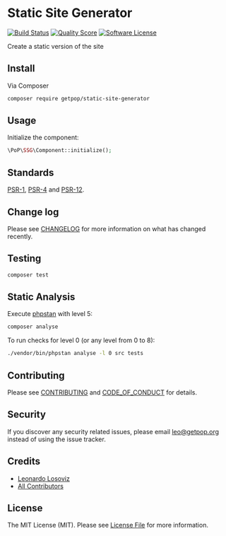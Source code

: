 # Static Site Generator

[![Build Status][ico-travis]][link-travis]
[![Quality Score][ico-code-quality]][link-code-quality]
[![Software License][ico-license]](LICENSE.md)

<!--
[![Latest Version on Packagist][ico-version]][link-packagist]
[![Coverage Status][ico-scrutinizer]][link-scrutinizer]
[![Total Downloads][ico-downloads]][link-downloads]
-->

Create a static version of the site

## Install

Via Composer

``` bash
composer require getpop/static-site-generator
```

## Usage

Initialize the component:

``` php
\PoP\SSG\Component::initialize();
```

## Standards

[PSR-1](https://www.php-fig.org/psr/psr-1), [PSR-4](https://www.php-fig.org/psr/psr-4) and [PSR-12](https://www.php-fig.org/psr/psr-12).

## Change log

Please see [CHANGELOG](CHANGELOG.md) for more information on what has changed recently.

## Testing

``` bash
composer test
```

## Static Analysis

Execute [phpstan](https://github.com/phpstan/phpstan) with level 5:

``` bash
composer analyse
```

To run checks for level 0 (or any level from 0 to 8):

``` bash
./vendor/bin/phpstan analyse -l 0 src tests
```

## Contributing

Please see [CONTRIBUTING](CONTRIBUTING.md) and [CODE_OF_CONDUCT](CODE_OF_CONDUCT.md) for details.

## Security

If you discover any security related issues, please email leo@getpop.org instead of using the issue tracker.

## Credits

- [Leonardo Losoviz][link-author]
- [All Contributors][link-contributors]

## License

The MIT License (MIT). Please see [License File](LICENSE.md) for more information.

[ico-version]: https://img.shields.io/packagist/v/getpop/static-site-generator.svg?style=flat-square
[ico-license]: https://img.shields.io/badge/license-MIT-brightgreen.svg?style=flat-square
[ico-travis]: https://img.shields.io/travis/getpop/static-site-generator/master.svg?style=flat-square
[ico-scrutinizer]: https://img.shields.io/scrutinizer/coverage/g/getpop/static-site-generator.svg?style=flat-square
[ico-code-quality]: https://img.shields.io/scrutinizer/g/getpop/static-site-generator.svg?style=flat-square
[ico-downloads]: https://img.shields.io/packagist/dt/getpop/static-site-generator.svg?style=flat-square

[link-packagist]: https://packagist.org/packages/getpop/static-site-generator
[link-travis]: https://travis-ci.org/getpop/static-site-generator
[link-scrutinizer]: https://scrutinizer-ci.com/g/getpop/static-site-generator/code-structure
[link-code-quality]: https://scrutinizer-ci.com/g/getpop/static-site-generator
[link-downloads]: https://packagist.org/packages/getpop/static-site-generator
[link-author]: https://github.com/leoloso
[link-contributors]: ../../contributors
